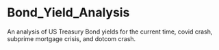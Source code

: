 # Bond_Yield_Analysis
An analysis of US Treasury Bond yields for the current time, covid crash, subprime mortgage crisis, and dotcom crash.
